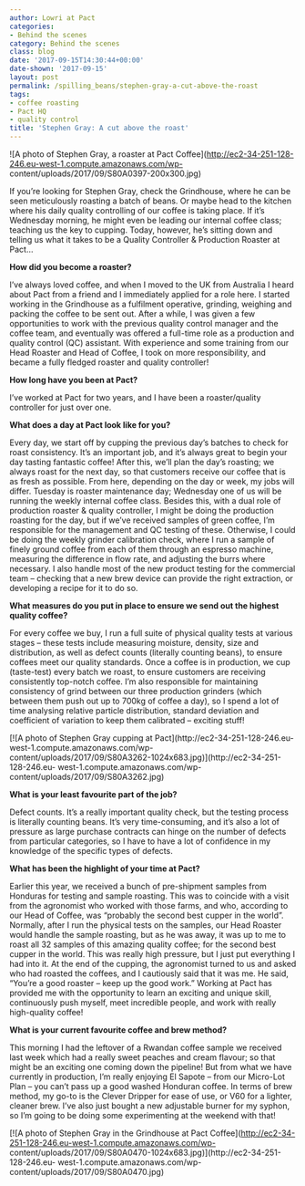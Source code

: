 ```yaml
---
author: Lowri at Pact
categories:
- Behind the scenes
category: Behind the scenes
class: blog
date: '2017-09-15T14:30:44+00:00'
date-shown: '2017-09-15'
layout: post
permalink: /spilling_beans/stephen-gray-a-cut-above-the-roast
tags:
- coffee roasting
- Pact HQ
- quality control
title: 'Stephen Gray: A cut above the roast'
---
```


![A photo of Stephen Gray, a roaster at Pact
Coffee](http://ec2-34-251-128-246.eu-west-1.compute.amazonaws.com/wp-
content/uploads/2017/09/S80A0397-200x300.jpg)

If you’re looking for Stephen Gray, check the Grindhouse, where he can be seen
meticulously roasting a batch of beans. Or maybe head to the kitchen where his
daily quality controlling of our coffee is taking place. If it’s Wednesday
morning, he might even be leading our internal coffee class; teaching us the
key to cupping. Today, however, he’s sitting down and telling us what it takes
to be a Quality Controller & Production Roaster at Pact…

**How did you become a roaster?**

I’ve always loved coffee, and when I moved to the UK from Australia I heard
about Pact from a friend and I immediately applied for a role here. I started
working in the Grindhouse as a fulfilment operative, grinding, weighing and
packing the coffee to be sent out. After a while, I was given a few
opportunities to work with the previous quality control manager and the coffee
team, and eventually was offered a full-time role as a production and quality
control (QC) assistant. With experience and some training from our Head
Roaster and Head of Coffee, I took on more responsibility, and became a fully
fledged roaster and quality controller!

**How long have you been at Pact?**

I’ve worked at Pact for two years, and I have been a roaster/quality
controller for just over one.

**What does a day at Pact look like for you?**

Every day, we start off by cupping the previous day’s batches to check for
roast consistency. It’s an important job, and it’s always great to begin your
day tasting fantastic coffee! After this, we’ll plan the day’s roasting; we
always roast for the next day, so that customers receive our coffee that is as
fresh as possible. From here, depending on the day or week, my jobs will
differ. Tuesday is roaster maintenance day; Wednesday one of us will be
running the weekly internal coffee class. Besides this, with a dual role of
production roaster & quality controller, I might be doing the production
roasting for the day, but if we’ve received samples of green coffee, I’m
responsible for the management and QC testing of these. Otherwise, I could be
doing the weekly grinder calibration check, where I run a sample of finely
ground coffee from each of them through an espresso machine, measuring the
difference in flow rate, and adjusting the burrs where necessary. I also
handle most of the new product testing for the commercial team – checking that
a new brew device can provide the right extraction, or developing a recipe for
it to do so.

**What measures do you put in place to ensure we send out the highest quality
coffee?**

For every coffee we buy, I run a full suite of physical quality tests at
various stages – these tests include measuring moisture, density, size and
distribution, as well as defect counts (literally counting beans), to ensure
coffees meet our quality standards. Once a coffee is in production, we cup
(taste-test) every batch we roast, to ensure customers are receiving
consistently top-notch coffee. I’m also responsible for maintaining
consistency of grind between our three production grinders (which between them
push out up to 700kg of coffee a day), so I spend a lot of time analysing
relative particle distribution, standard deviation and coefficient of
variation to keep them calibrated – exciting stuff!

[![A photo of Stephen Gray cupping at Pact](http://ec2-34-251-128-246.eu-
west-1.compute.amazonaws.com/wp-
content/uploads/2017/09/S80A3262-1024x683.jpg)](http://ec2-34-251-128-246.eu-
west-1.compute.amazonaws.com/wp-content/uploads/2017/09/S80A3262.jpg)

**What is your least favourite part of the job?**

Defect counts. It’s a really important quality check, but the testing process
is literally counting beans. It’s very time-consuming, and it’s also a lot of
pressure as large purchase contracts can hinge on the number of defects from
particular categories, so I have to have a lot of confidence in my knowledge
of the specific types of defects.

**What has been the highlight of your time at Pact?**

Earlier this year, we received a bunch of pre-shipment samples from Honduras
for testing and sample roasting. This was to coincide with a visit from the
agronomist who worked with those farms, and who, according to our Head of
Coffee, was “probably the second best cupper in the world”. Normally, after I
run the physical tests on the samples, our Head Roaster would handle the
sample roasting, but as he was away, it was up to me to roast all 32 samples
of this amazing quality coffee; for the second best cupper in the world. This
was really high pressure, but I just put everything I had into it. At the end
of the cupping, the agronomist turned to us and asked who had roasted the
coffees, and I cautiously said that it was me. He said, “You’re a good roaster
– keep up the good work.” Working at Pact has provided me with the opportunity
to learn an exciting and unique skill, continuously push myself, meet
incredible people, and work with really high-quality coffee!

**What is your current favourite coffee and brew method?**

This morning I had the leftover of a Rwandan coffee sample we received last
week which had a really sweet peaches and cream flavour; so that might be an
exciting one coming down the pipeline! But from what we have currently in
production, I’m really enjoying El Sapote – from our Micro-Lot Plan – you
can’t pass up a good washed Honduran coffee. In terms of brew method, my go-to
is the Clever Dripper for ease of use, or V60 for a lighter, cleaner brew.
I’ve also just bought a new adjustable burner for my syphon, so I’m going to
be doing some experimenting at the weekend with that!

[![A photo of Stephen Gray in the Grindhouse at Pact
Coffee](http://ec2-34-251-128-246.eu-west-1.compute.amazonaws.com/wp-
content/uploads/2017/09/S80A0470-1024x683.jpg)](http://ec2-34-251-128-246.eu-
west-1.compute.amazonaws.com/wp-content/uploads/2017/09/S80A0470.jpg)